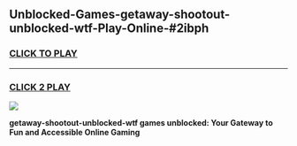 
## Unblocked-Games-getaway-shootout-unblocked-wtf-Play-Online-#2ibph
<h3>
<a href="https://premium.freeplayer.one?title=getaway-shootout-unblocked-wtf&ref=24F">CLICK TO PLAY</a></h3>
<hr>

<h3>
<a href="https://premium.freeplayer.one?title=getaway-shootout-unblocked-wtf&ref=24F">CLICK 2 PLAY</a>
  
</h3>

<a href="https://premium.freeplayer.one?title=getaway-shootout-unblocked-wtf&ref=24F/"><img src="https://clearcache.store/games.png"></a>


**getaway-shootout-unblocked-wtf games unblocked: Your Gateway to Fun and Accessible Online Gaming**
